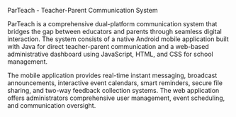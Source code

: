 ParTeach - Teacher-Parent Communication System

ParTeach is a comprehensive dual-platform communication system that bridges the gap between educators and parents through seamless digital interaction. The system consists of a native Android mobile application built with Java for direct teacher-parent communication and a web-based administrative dashboard using JavaScript, HTML, and CSS for school management.

The mobile application provides real-time instant messaging, broadcast announcements, interactive event calendars, smart reminders, secure file sharing, and two-way feedback collection systems. The web application offers administrators comprehensive user management, event scheduling, and communication oversight.
